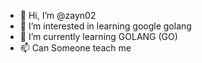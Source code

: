 - 👋 Hi, I’m @zayn02
- 👀 I’m interested in learning google golang
- 🌱 I’m currently learning GOLANG (GO)
- 📫 Can Someone teach me 

<!---
zayn02/zayn02 is a ✨ special ✨ repository because its `README.md` (this file) appears on your GitHub profile.
You can click the Preview link to take a look at your changes.
--->
